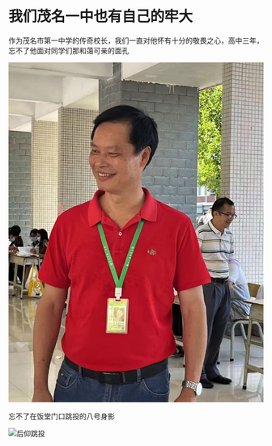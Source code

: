 # 我们茂名一中也有自己的牢大



作为茂名市第一中学的传奇校长，我们一直对他怀有十分的敬畏之心，高中三年，忘不了他面对同学们那和蔼可亲的面孔

![俊朗的外表](docs/public/xiliang/西凉1.jpg)

忘不了在饭堂门口跳投的八号身影

![后仰跳投](最后的三分.jpg)

